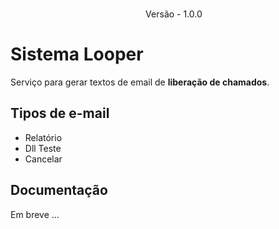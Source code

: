 <p align="center">
<img src="testicon.svg" width="15">
Versão - 1.0.0  
</p>

# Sistema Looper

Serviço para gerar textos de email de **liberação de chamados**.

## Tipos de e-mail

-   Relatório
-   Dll Teste
-   Cancelar

## Documentação

Em breve ...
